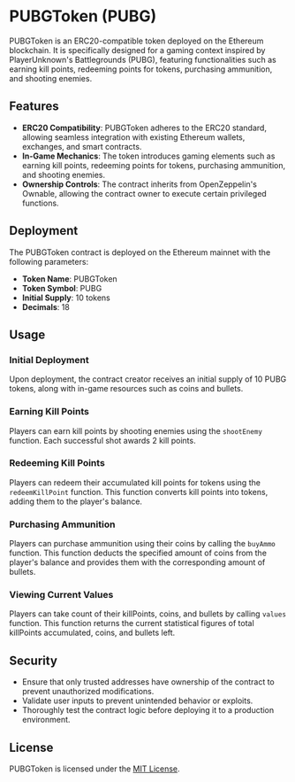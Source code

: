 # PUBGToken (PUBG)

PUBGToken is an ERC20-compatible token deployed on the Ethereum blockchain. It is specifically designed for a gaming context inspired by PlayerUnknown's Battlegrounds (PUBG), featuring functionalities such as earning kill points, redeeming points for tokens, purchasing ammunition, and shooting enemies.

## Features

- **ERC20 Compatibility**: PUBGToken adheres to the ERC20 standard, allowing seamless integration with existing Ethereum wallets, exchanges, and smart contracts.
- **In-Game Mechanics**: The token introduces gaming elements such as earning kill points, redeeming points for tokens, purchasing ammunition, and shooting enemies.
- **Ownership Controls**: The contract inherits from OpenZeppelin's Ownable, allowing the contract owner to execute certain privileged functions.

## Deployment

The PUBGToken contract is deployed on the Ethereum mainnet with the following parameters:

- **Token Name**: PUBGToken
- **Token Symbol**: PUBG
- **Initial Supply**: 10 tokens
- **Decimals**: 18

## Usage

### Initial Deployment

Upon deployment, the contract creator receives an initial supply of 10 PUBG tokens, along with in-game resources such as coins and bullets.

### Earning Kill Points

Players can earn kill points by shooting enemies using the `shootEnemy` function. Each successful shot awards 2 kill points.

### Redeeming Kill Points

Players can redeem their accumulated kill points for tokens using the `redeemKillPoint` function. This function converts kill points into tokens, adding them to the player's balance.

### Purchasing Ammunition

Players can purchase ammunition using their coins by calling the `buyAmmo` function. This function deducts the specified amount of coins from the player's balance and provides them with the corresponding amount of bullets.

### Viewing Current Values

Players can take count of their killPoints, coins, and bullets by calling `values` function. This function returns the current statistical figures of total killPoints accumulated, coins, and bullets left.

## Security

- Ensure that only trusted addresses have ownership of the contract to prevent unauthorized modifications.
- Validate user inputs to prevent unintended behavior or exploits.
- Thoroughly test the contract logic before deploying it to a production environment.

## License

PUBGToken is licensed under the [MIT License](LICENSE).
